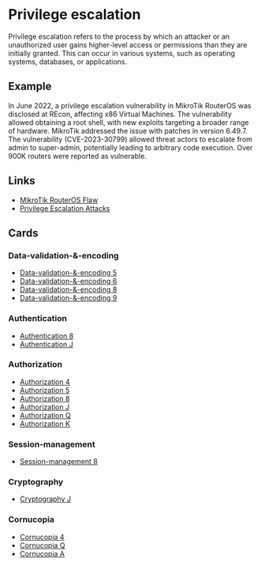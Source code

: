 # Privilege escalation
Privilege escalation refers to the process by which an attacker or an unauthorized user gains higher-level access or permissions than they are initially granted. This can occur in various systems, such as operating systems, databases, or applications.

## Example
In June 2022, a privilege escalation vulnerability in MikroTik RouterOS was disclosed at REcon, affecting x86 Virtual Machines. The vulnerability allowed obtaining a root shell, with new exploits targeting a broader range of hardware. MikroTik addressed the issue with patches in version 6.49.7. The vulnerability (CVE-2023-30799) allowed threat actors to escalate from admin to super-admin, potentially leading to arbitrary code execution. Over 900K routers were reported as vulnerable.

## Links
- [MikroTik RouterOS Flaw](https://gbhackers.com/privilege-escalation-mikrotik-routeros/)
- [Privilege Escalation Attacks](https://purplesec.us/privilege-escalation-attacks/#Examples)

## Cards

### Data-validation-&-encoding
- [Data-validation-&-encoding 5](/data-validation-&-encoding/5)
- [Data-validation-&-encoding 6](/data-validation-&-encoding/6)
- [Data-validation-&-encoding 8](/data-validation-&-encoding/8)
- [Data-validation-&-encoding 9](/data-validation-&-encoding/9)

### Authentication
- [Authentication 8](/authentication/8)
- [Authentication J](/authentication/J)

### Authorization
- [Authorization 4](/authorization/4)
- [Authorization 5](/authorization/5)
- [Authorization 8](/authorization/8)
- [Authorization J](/authorization/J)
- [Authorization Q](/authorization/Q)
- [Authorization K](/authorization/K)

### Session-management
- [Session-management 8](/session-management/8)

### Cryptography
- [Cryptography J](/cryptography/J)

### Cornucopia
- [Cornucopia 4](/cornucopia/4)
- [Cornucopia Q](/cornucopia/Q)
- [Cornucopia A](/cornucopia/A)
